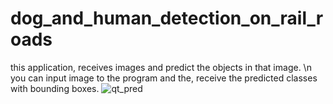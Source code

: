 # dog_and_human_detection_on_rail_roads
this application, receives images and predict the objects in that image.
\n
you can input image to the program and the, receive the predicted classes with bounding boxes.
![qt_pred](https://github.com/ApolloNegar/dog_and_human_detection_on_rail_roads/assets/45707627/b2b34ef5-2746-4747-b4d6-10e74a0ef960)
